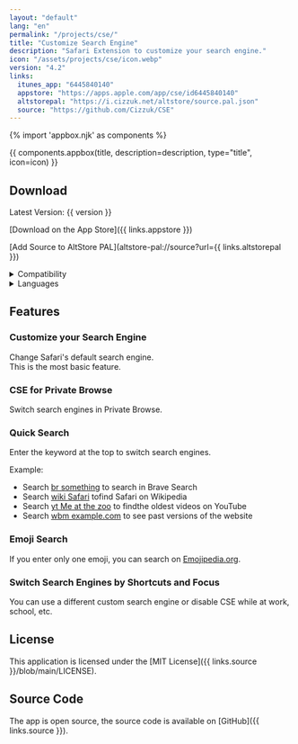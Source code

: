 ```yaml
---
layout: "default"
lang: "en"
permalink: "/projects/cse/"
title: "Customize Search Engine"
description: "Safari Extension to customize your search engine."
icon: "/assets/projects/cse/icon.webp"
version: "4.2"
links:
  itunes_app: "6445840140"
  appstore: "https://apps.apple.com/app/cse/id6445840140"
  altstorepal: "https://i.cizzuk.net/altstore/source.pal.json"
  source: "https://github.com/Cizzuk/CSE"
---
```

{% import 'appbox.njk' as components %}

{{ components.appbox(title, description=description, type="title", icon=icon) }}

## Download

Latest Version: {{ version }}

[Download on the App Store]({{ links.appstore }})

[Add Source to AltStore PAL](altstore-pal://source?url={{ links.altstorepal }})

<details>
  <summary>Compatibility</summary>
  <ul>
    <li>iOS 16.0 or later.</li>
    <li>iPadOS 16.0 or later.</li>
    <li>macOS 13.0 or later.</li>
    <li>visionOS 1.0 or later.</li>
  </ul>
</details>

<details>
  <summary>Languages</summary>
  <ul>
    <li>Arabic</li>
    <li>English</li>
    <li>French</li>
    <li>German</li>
    <li>Japanese</li>
    <li>Korean</li>
    <li>Portuguese</li>
    <li>Russian</li>
    <li>Simplified Chinese</li>
    <li>Spanish</li>
    <li>Traditional Chinese</li>
    <li>Ukrainian</li>
  </ul>
</details>

## Features

### Customize your Search Engine

Change Safari's default search engine.  
This is the most basic feature.

### CSE for Private Browse

Switch search engines in Private Browse.

### Quick Search

Enter the keyword at the top to switch search engines.

Example:
  - Search [br something](https://search.brave.com/search?q=something) to search in Brave Search
  - Search [wiki Safari](https://en.wikipedia.org/w/index.php?title=Special:Search&search=Safari) tofind Safari on Wikipedia
  - Search [yt Me at the zoo](https://www.youtube.com/results?search_query=Me+at+the+zoo) to findthe oldest videos on YouTube
  - Search [wbm example.com](https://web.archive.org/web/*/example.com) to see past versions of the website

### Emoji Search

If you enter only one emoji, you can search on [Emojipedia.org](https://emojipedia.org).

### Switch Search Engines by Shortcuts and Focus

You can use a different custom search engine or disable CSE while at work, school, etc.

## License

This application is licensed under the [MIT License]({{ links.source }}/blob/main/LICENSE).

## Source Code

The app is open source, the source code is available on [GitHub]({{ links.source }}).
